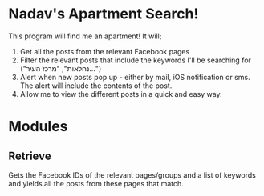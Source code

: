 # Nadav's Apartment Search!

This program will find me an apartment!
It will;

1. Get all the posts from the relevant Facebook pages
2. Filter the relevant posts that include the keywords I'll be searching for
   ("נחלאות", "מרכז העיר...")
3. Alert when new posts pop up - either by mail, iOS notification or sms. The
   alert will include the contents of the post.
4. Allow me to view the different posts in a quick and easy way.

# Modules

## Retrieve

Gets the Facebook IDs of the relevant pages/groups and a list of keywords and
yields all the posts from these pages that match.
